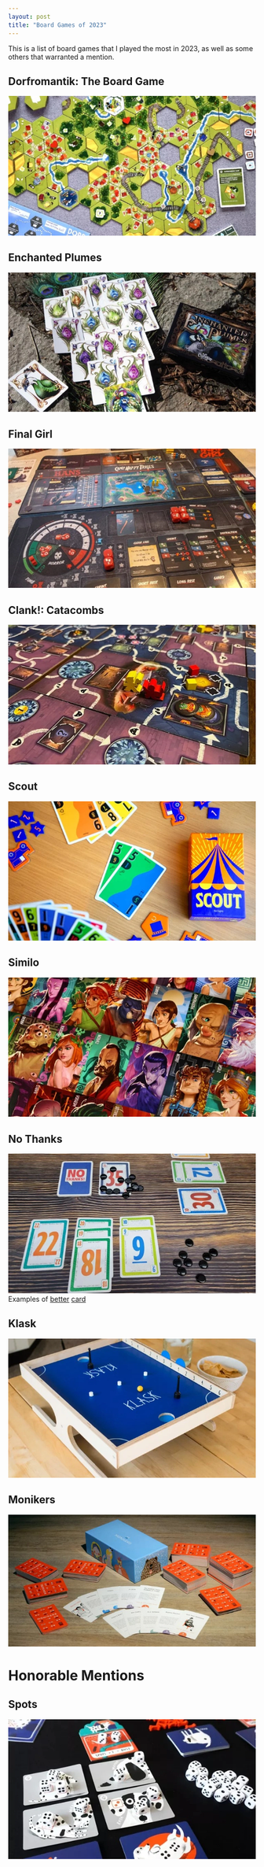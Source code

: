 ```yaml
---
layout: post
title: "Board Games of 2023"
---
```

This is a list of board games that I played the most in 2023, as well as some others that warranted a mention. 

## Dorfromantik: The Board Game
[![Dorfromantik: The Board Game](/media/posts/dorfromantik.webp)](https://boardgamegeek.com/boardgame/370591/dorfromantik-board-game)


## Enchanted Plumes
[![Enchanted Plumes](/media/posts/enchanted-plumes.webp)](https://boardgamegeek.com/boardgame/322010/enchanted-plumes)


## Final Girl
[![Final Girl](/media/posts/final-girl.webp)](https://boardgamegeek.com/boardgame/277659/final-girl)


## Clank!: Catacombs
[![Clank!: Catacombs](/media/posts/clank-catacombs.webp)](https://boardgamegeek.com/boardgame/365717/clank-catacombs)


## Scout
[![Scout](/media/posts/scout.webp)](https://boardgamegeek.com/boardgame/291453/scout)


## Similo
[![Similo](/media/posts/similo.webp)](https://boardgamegeek.com/boardgame/268620/similo)


## No Thanks
[![No Thanks](/media/posts/no-thanks.webp)](https://boardgamegeek.com/boardgame/12942/no-thanks)
Examples of [better](https://boardgamegeek.com/image/2577105/no-thanks) [card](https://boardgamegeek.com/image/2685317/no-thanks)


## Klask
[![Klask](/media/posts/klask.webp)](https://boardgamegeek.com/boardgame/165722/klask)


## Monikers
[![Monikers](/media/posts/monikers.webp)](https://boardgamegeek.com/boardgame/156546/monikers)


# Honorable Mentions

## Spots
[![Spots](/media/posts/spots.webp)](https://boardgamegeek.com/boardgame/372559/spots)
